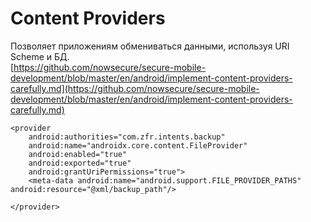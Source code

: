 # Content Providers

Позволяет приложениям обмениваться данными, используя URI Scheme и БД.  
[https://github.com/nowsecure/secure-mobile-development/blob/master/en/android/implement-content-providers-carefully.md](https://github.com/nowsecure/secure-mobile-development/blob/master/en/android/implement-content-providers-carefully.md)

```markup
<provider
    android:authorities="com.zfr.intents.backup"
    android:name="androidx.core.content.FileProvider"
    android:enabled="true"
    android:exported="true"
    android:grantUriPermissions="true">
    <meta-data android:name="android.support.FILE_PROVIDER_PATHS" android:resource="@xml/backup_path"/>
    
</provider>
```



